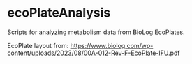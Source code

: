 # ecoPlateAnalysis
Scripts for analyzing metabolism data from BioLog EcoPlates.

EcoPlate layout from: https://www.biolog.com/wp-content/uploads/2023/08/00A-012-Rev-F-EcoPlate-IFU.pdf
